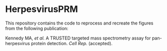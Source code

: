 # HerpesvirusPRM

This repository contains the code to reprocess and recreate the figures from the following publication:

Kennedy MA, *et al.* A TRUSTED targeted mass spectrometry assay for pan-herpesvirus protein detection. *Cell Rep.* (accepted).
